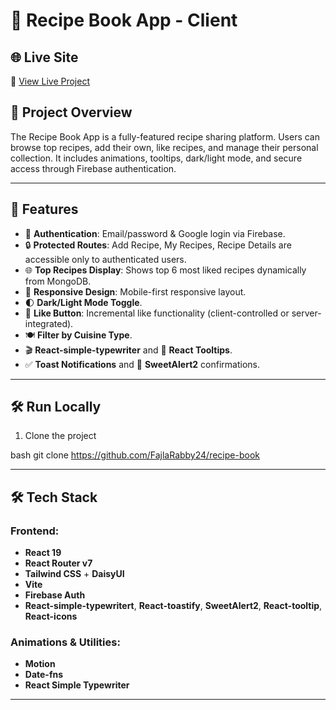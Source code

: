 # 🍲 Recipe Book App - Client

## 🌐 Live Site

🔗 [View Live Project](https://recipe-book-app-45653.web.app)

## 📌 Project Overview

The Recipe Book App is a fully-featured recipe sharing platform. Users can browse top recipes, add their own, like recipes, and manage their personal collection. It includes animations, tooltips, dark/light mode, and secure access through Firebase authentication.

---

## 🚀 Features

- 🔐 **Authentication**: Email/password & Google login via Firebase.
- 🔒 **Protected Routes**: Add Recipe, My Recipes, Recipe Details are accessible only to authenticated users.
- 🌐 **Top Recipes Display**: Shows top 6 most liked recipes dynamically from MongoDB.
- 📱 **Responsive Design**: Mobile-first responsive layout.
- 🌓 **Dark/Light Mode Toggle**.
- 💾 **Like Button**: Incremental like functionality (client-controlled or server-integrated).
- 🍽️ **Filter by Cuisine Type**.
- 🎬 **React-simple-typewriter** and 🎯 **React Tooltips**.
- ✅ **Toast Notifications** and 🎉 **SweetAlert2** confirmations.

---

## 🛠️ Run Locally

1. Clone the project

bash
git clone https://github.com/FajlaRabby24/recipe-book


---

## 🛠️ Tech Stack

### Frontend:

- **React 19**
- **React Router v7**
- **Tailwind CSS** + **DaisyUI**
- **Vite**
- **Firebase Auth**
- **React-simple-typewritert**, **React-toastify**, **SweetAlert2**, **React-tooltip**, **React-icons**

### Animations & Utilities:

- **Motion**
- **Date-fns**
- **React Simple Typewriter**

---
